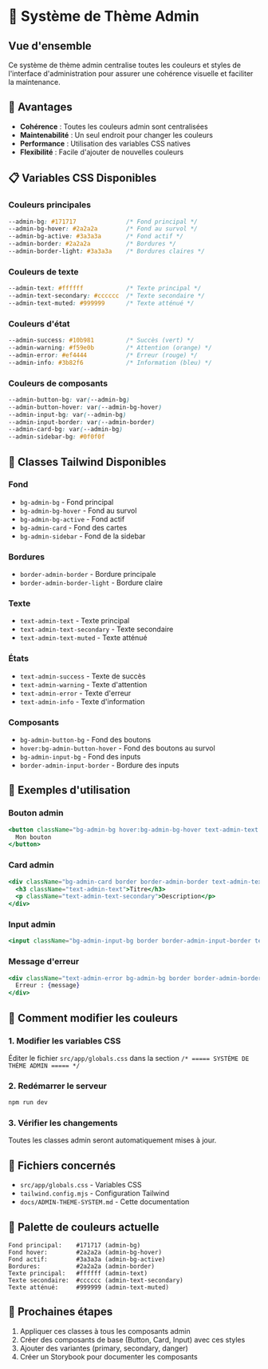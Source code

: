 # 🎨 Système de Thème Admin

## Vue d'ensemble

Ce système de thème admin centralise toutes les couleurs et styles de l'interface d'administration pour assurer une cohérence visuelle et faciliter la maintenance.

## 🎯 Avantages

- **Cohérence** : Toutes les couleurs admin sont centralisées
- **Maintenabilité** : Un seul endroit pour changer les couleurs
- **Performance** : Utilisation des variables CSS natives
- **Flexibilité** : Facile d'ajouter de nouvelles couleurs

## 📋 Variables CSS Disponibles

### Couleurs principales
```css
--admin-bg: #171717              /* Fond principal */
--admin-bg-hover: #2a2a2a        /* Fond au survol */
--admin-bg-active: #3a3a3a       /* Fond actif */
--admin-border: #2a2a2a          /* Bordures */
--admin-border-light: #3a3a3a    /* Bordures claires */
```

### Couleurs de texte
```css
--admin-text: #ffffff            /* Texte principal */
--admin-text-secondary: #cccccc  /* Texte secondaire */
--admin-text-muted: #999999      /* Texte atténué */
```

### Couleurs d'état
```css
--admin-success: #10b981         /* Succès (vert) */
--admin-warning: #f59e0b         /* Attention (orange) */
--admin-error: #ef4444           /* Erreur (rouge) */
--admin-info: #3b82f6            /* Information (bleu) */
```

### Couleurs de composants
```css
--admin-button-bg: var(--admin-bg)
--admin-button-hover: var(--admin-bg-hover)
--admin-input-bg: var(--admin-bg)
--admin-input-border: var(--admin-border)
--admin-card-bg: var(--admin-bg)
--admin-sidebar-bg: #0f0f0f
```

## 🚀 Classes Tailwind Disponibles

### Fond
- `bg-admin-bg` - Fond principal
- `bg-admin-bg-hover` - Fond au survol
- `bg-admin-bg-active` - Fond actif
- `bg-admin-card` - Fond des cartes
- `bg-admin-sidebar` - Fond de la sidebar

### Bordures
- `border-admin-border` - Bordure principale
- `border-admin-border-light` - Bordure claire

### Texte
- `text-admin-text` - Texte principal
- `text-admin-text-secondary` - Texte secondaire
- `text-admin-text-muted` - Texte atténué

### États
- `text-admin-success` - Texte de succès
- `text-admin-warning` - Texte d'attention
- `text-admin-error` - Texte d'erreur
- `text-admin-info` - Texte d'information

### Composants
- `bg-admin-button-bg` - Fond des boutons
- `hover:bg-admin-button-hover` - Fond des boutons au survol
- `bg-admin-input-bg` - Fond des inputs
- `border-admin-input-border` - Bordure des inputs

## 📝 Exemples d'utilisation

### Bouton admin
```jsx
<button className="bg-admin-bg hover:bg-admin-bg-hover text-admin-text border border-admin-border">
  Mon bouton
</button>
```

### Card admin
```jsx
<div className="bg-admin-card border border-admin-border text-admin-text">
  <h3 className="text-admin-text">Titre</h3>
  <p className="text-admin-text-secondary">Description</p>
</div>
```

### Input admin
```jsx
<input className="bg-admin-input-bg border border-admin-input-border text-admin-text" />
```

### Message d'erreur
```jsx
<div className="text-admin-error bg-admin-bg border border-admin-border">
  Erreur : {message}
</div>
```

## 🔧 Comment modifier les couleurs

### 1. Modifier les variables CSS
Éditer le fichier `src/app/globals.css` dans la section `/* ===== SYSTÈME DE THÈME ADMIN ===== */`

### 2. Redémarrer le serveur
```bash
npm run dev
```

### 3. Vérifier les changements
Toutes les classes admin seront automatiquement mises à jour.

## 📁 Fichiers concernés

- `src/app/globals.css` - Variables CSS
- `tailwind.config.mjs` - Configuration Tailwind
- `docs/ADMIN-THEME-SYSTEM.md` - Cette documentation

## 🎨 Palette de couleurs actuelle

```
Fond principal:    #171717 (admin-bg)
Fond hover:        #2a2a2a (admin-bg-hover)
Fond actif:        #3a3a3a (admin-bg-active)
Bordures:          #2a2a2a (admin-border)
Texte principal:   #ffffff (admin-text)
Texte secondaire:  #cccccc (admin-text-secondary)
Texte atténué:     #999999 (admin-text-muted)
```

## 🚀 Prochaines étapes

1. Appliquer ces classes à tous les composants admin
2. Créer des composants de base (Button, Card, Input) avec ces styles
3. Ajouter des variantes (primary, secondary, danger)
4. Créer un Storybook pour documenter les composants

